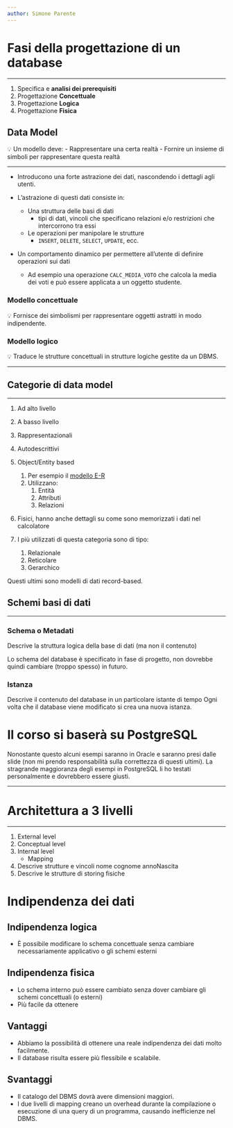 ```yaml
---
author: Simone Parente
---
```

# Fasi della progettazione di un database

---

1. Specifica e **analisi dei prerequisiti**
2. Progettazione **Concettuale**
3. Progettazione **Logica**
4. Progettazione **Fisica**

## Data Model

<aside>
💡 Un modello deve:
- Rappresentare una certa realtà
- Fornire un insieme di simboli per rappresentare questa realtà

</aside>

---

- Introducono una forte astrazione dei dati, nascondendo i dettagli agli utenti.
- L’astrazione di questi dati consiste in:
    - Una struttura delle basi di dati
        - tipi di dati, vincoli che specificano relazioni e/o restrizioni che intercorrono tra essi
    - Le operazioni per manipolare le strutture
        - `INSERT`, `DELETE`, `SELECT`, `UPDATE`, ecc.

- Un comportamento dinamico per permettere all’utente di definire operazioni sui dati
    - Ad esempio una operazione `CALC_MEDIA_VOTO` che calcola la media dei voti e può essere applicata a un oggetto studente.

### Modello concettuale

<aside>
💡 Fornisce dei simbolismi per rappresentare oggetti astratti in modo indipendente.

</aside>

### Modello logico

<aside>
💡 Traduce le strutture concettuali in strutture logiche gestite da un DBMS.

</aside>

---

## Categorie di data model

---

1. Ad alto livello
2. A basso livello
3. Rappresentazionali
4. Autodescrittivi

1. Object/Entity based
    1. Per esempio il [modello E-R](https://it.wikipedia.org/wiki/Modello_E-R)
    2. Utilizzano:
        1. Entità
        2. Attributi
        3. Relazioni
2. Fisici, hanno anche dettagli su come sono memorizzati i dati nel calcolatore
3. I più utilizzati di questa categoria sono di tipo:
    1. Relazionale
    2. Reticolare
    3. Gerarchico

Questi ultimi sono modelli di dati record-based.

## Schemi basi di dati

---

### Schema o Metadati

Descrive la struttura logica della base di dati (ma non il contenuto)

Lo schema del database è specificato in fase di progetto, non dovrebbe quindi cambiare (troppo spesso) in futuro.

### Istanza

Descrive il contenuto del database in un particolare istante di tempo
Ogni volta che il database viene modificato si crea una nuova istanza.

# Il corso si baserà su PostgreSQL

Nonostante questo alcuni esempi saranno in Oracle e saranno presi dalle slide (non mi prendo responsabilità sulla correttezza di questi ultimi). La stragrande maggioranza degli esempi in PostgreSQL li ho testati personalmente e dovrebbero essere giusti.

---

# Architettura a 3 livelli

---

1. External level
2. Conceptual level
3. Internal level
	- Mapping
1. Descrive strutture e vincoli
	    nome
	    cognome
	    annoNascita
3. Descrive le strutture di storing fisiche
# Indipendenza dei dati

## Indipendenza logica

- È possibile modificare lo schema concettuale senza cambiare necessariamente applicativo o gli schemi esterni

## Indipendenza fisica

- Lo schema interno può essere cambiato senza dover cambiare gli schemi
concettuali (o esterni)
- Più facile da ottenere

## Vantaggi

- Abbiamo la possibilità di ottenere una reale indipendenza dei dati molto facilmente.
- Il database risulta essere più flessibile e scalabile.

## Svantaggi

- Il catalogo del DBMS dovrà avere dimensioni maggiori.
- I due livelli di mapping creano un overhead durante la compilazione o esecuzione di una query di un programma, causando inefficienze nel DBMS.
